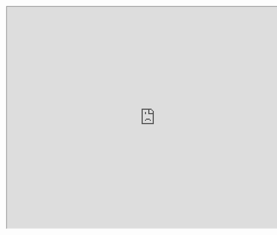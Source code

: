 <iframe src="https://nbviewer.org/github/Gaurang111/Dog-Vision/blob/main/dog_vision.ipynb" width="800" height="600"></iframe>


